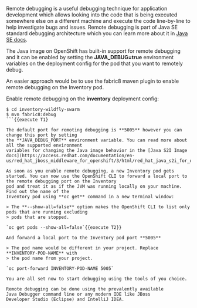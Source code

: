 Remote debugging is a useful debugging technique for application development which allows 
looking into the code that is being executed somewhere else on a different machine and 
execute the code line-by-line to help investigate bugs and issues. Remote debugging is 
part of  Java SE standard debugging architecture which you can learn more about it in [Java SE docs](https://docs.oracle.com/javase/8/docs/technotes/guides/jpda/architecture.html).


The Java image on OpenShift has built-in support for remote debugging and it can be enabled 
by setting the **JAVA_DEBUG=true** environment variables on the deployment config for the pod 
that you want to remotely debug.

An easier approach would be to use the fabric8 maven plugin to enable remote debugging on 
the Inventory pod.

Enable remote debugging on the **inventory** deployment config:

```
$ cd inventory-wildfly-swarm
$ mvn fabric8:debug
```{{execute T1}

The default port for remoting debugging is **5005** however you can change this port by setting 
the **JAVA_DEBUG_PORT** environment variable. You can read more about all the supported environment 
variables for changing the Java image behavior in the [Java S2I Image docs](https://access.redhat.com/documentation/en-us/red_hat_jboss_middleware_for_openshift/3/html/red_hat_java_s2i_for_openshift/reference#configuration_environment_variables).

As soon as you enable remote debugging, a new Inventory pod gets started. You can now use the OpenShift CLI to forward a local port to the remote debugging port on the Inventory 
pod and treat it as if the JVM was running locally on your machine. Find out the name of the 
Inventory pod using **oc get** command in a new terminal window:

> The **--show-all=false** option makes the OpenShift CLI to list only pods that are running excluding 
> pods that are stopped.

`oc get pods --show-all=false`{{execute T2}}

And forward a local port to the Inventory pod port **5005**

> The pod name would be different in your project. Replace **INVENTORY-POD-NAME** with 
> the pod name from your project.

`oc port-forward INVENTORY-POD-NAME 5005`

You are all set now to start debugging using the tools of you choice. 

Remote debugging can be done using the prevalently available
Java Debugger command line or any modern IDE like JBoss 
Developer Studio (Eclipse) and IntelliJ IDEA.